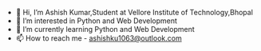 - 👋 Hi, I’m Ashish Kumar,Student at Vellore Institute of Technology,Bhopal
- 👀 I’m interested in Python and Web Development
- 🌱 I’m currently learning Python and Web Development
- 📫 How to reach me - ashishku1063@outlook.com

<!---
Ashish4793/Ashish4793 is a ✨ special ✨ repository because its `README.md` (this file) appears on your GitHub profile.
You can click the Preview link to take a look at your changes.
--->

